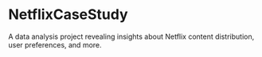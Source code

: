 # NetflixCaseStudy
A data analysis project revealing insights about Netflix content distribution, user preferences, and more.
